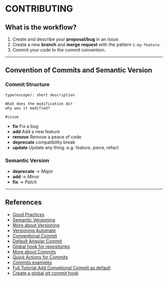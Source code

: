 # CONTRIBUTING

## What is the workflow?

1. Create and describe your **proposal/bug** in an _issue_.
2. Create a new **branch** and **merge request** with the pattern `1-my-feature`.
3. Commit your code to the commit convention.

---

## Convention of Commits and Semantic Version

### **Commit Structure**

```
type(escope): short description

What does the modification do?
why was it modified?

#issue
```

-   **fix** Fix a bug
-   **add** Add a new feature
-   **remove** Remove a peace of code
-   **deprecate** compatibility break
-   **update** Update any thing. e.g. feature, piece, refact

### **Semantic Version**

-   **deprecate** -> _Major_
-   **add** -> _Minor_
-   **fix** -> _Patch_

---

## References

-   [Good Practices](https://bestpractices.coreinfrastructure.org/pt-BR)
-   [Semantic Versioning](https://semver.org/lang/pt-BR/)
-   [More about Versioning](http://www.modelcvs.org/versioning/)
-   [Versioning Automate](https://bhuwanupadhyay.github.io/2020/04/applying-semantic-versioning-with-git-repository/)
-   [Conventional Commit](https://www.conventionalcommits.org/en/v1.0.0-beta.2/#why-use-conventional-commits)
-   [Default Angular Commit](https://github.com/angular/angular/blob/22b96b9/CONTRIBUTING.md#-commit-message-guidelines)
-   [Global hook for repositories](https://docs.gitlab.com/ce/administration/server_hooks.html#set-a-global-server-hook-for-all-repositories)
-   [More about Commits](https://chris.beams.io/posts/git-commit/)
-   [Quick Actions for Commits](https://docs.gitlab.com/ee/user/project/quick_actions.html)
-   [Commits examples](https://docs.google.com/document/d/1QrDFcIiPjSLDn3EL15IJygNPiHORgU1_OOAqWjiDU5Y/edit#)
-   [Full Tutorial Add Convetional Commit as default](https://prahladyeri.com/blog/2019/06/how-to-enforce-conventional-commit-messages-using-git-hooks.html)
-   [Create a global git commit hook](https://coderwall.com/p/jp7d5q/create-a-global-git-commit-hook)
